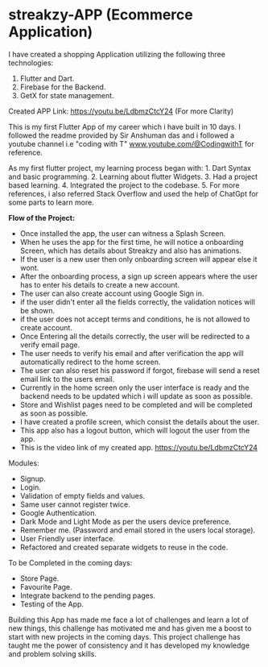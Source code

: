 # streakzy-APP (Ecommerce Application)

I have created a shopping Application utilizing the following three technologies:
1. Flutter and Dart.
2. Firebase for the Backend.
3. GetX for state management.

Created APP Link: https://youtu.be/LdbmzCtcY24 (For more Clarity)

This is my first Flutter App of my career which i have built in 10 days. I followed the readme provided by Sir Anshuman das and i followed a 
youtube channel i.e "coding with T" www.youtube.com/@CodingwithT for reference.

As my first flutter project, my learning process began with:
    1. Dart Syntax and basic programming.
    2. Learning about flutter Widgets.
    3. Had a project based learning.
    4. Integrated the project to the codebase.
    5. For more references, i also referred Stack Overflow and used the help of ChatGpt for some parts to learn more.

**Flow of the Project:**

- Once installed the app, the user can witness a Splash Screen.
- When he uses the app for the first time, he will notice a onboarding Screen, which has details about Streakzy and also has animations.
- If the user is a new user then only onboarding screen will appear else it wont.
- After the onboarding process, a sign up screen appears where the user has to enter his details to create a new account.
- The user can also create account using Google Sign in.
- if the user didn't enter all the fields correctly, the validation notices will be shown.
- if the user does not accept terms and conditions, he is not allowed to create account.
- Once Entering all the details correctly, the user will be redirected to a verify email page.
- The user needs to verify his email and after verification the app will automatically redirect to the home screen.
- The user can also reset his password if forgot, firebase will send a reset email link to the users email.
- Currently in the home screen only the user interface is ready and the backend needs to be updated which i will update as soon as possible.
- Store and Wishlist pages need to be completed and will be completed as soon as possible.
- I have created a profile screen, which consist the details about the user.
- This app also has a logout button, which will logout the user from the app.
- This is the video link of my created app. https://youtu.be/LdbmzCtcY24

Modules:
- Signup.
- Login.
- Validation of empty fields and values.
- Same user cannot register twice.
- Google Authentication.
- Dark Mode and Light Mode as per the users device preference.
- Remember me. (Password and email stored in the users local storage).
- User Friendly user interface.
- Refactored and created separate widgets to reuse in the code.

To be Completed in the coming days:
- Store Page.
- Favourite Page.
- Integrate backend to the pending pages.
- Testing of the App.


Building this App has made me face a lot of challenges and learn a lot of new things, this challenge has motivated me and has given me a boost to start with new projects in the 
coming days. This project challenge has taught me the power of consistency and it has developed my knowledge and problem solving skills.

